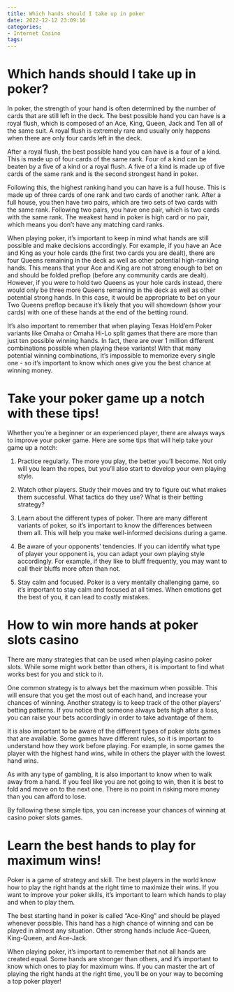 ```yaml
---
title: Which hands should I take up in poker
date: 2022-12-12 23:09:16
categories:
- Internet Casino
tags:
---
```



#  Which hands should I take up in poker?

In poker, the strength of your hand is often determined by the number of cards that are still left in the deck. The best possible hand you can have is a royal flush, which is composed of an Ace, King, Queen, Jack and Ten all of the same suit. A royal flush is extremely rare and usually only happens when there are only four cards left in the deck.

After a royal flush, the best possible hand you can have is a four of a kind. This is made up of four cards of the same rank. Four of a kind can be beaten by a five of a kind or a royal flush. A five of a kind is made up of five cards of the same rank and is the second strongest hand in poker.

Following this, the highest ranking hand you can have is a full house. This is made up of three cards of one rank and two cards of another rank. After a full house, you then have two pairs, which are two sets of two cards with the same rank. Following two pairs, you have one pair, which is two cards with the same rank. The weakest hand in poker is high card or no pair, which means you don’t have any matching card ranks.

When playing poker, it’s important to keep in mind what hands are still possible and make decisions accordingly. For example, if you have an Ace and King as your hole cards (the first two cards you are dealt), there are four Queens remaining in the deck as well as other potential high-ranking hands. This means that your Ace and King are not strong enough to bet on and should be folded preflop (before any community cards are dealt). However, if you were to hold two Queens as your hole cards instead, there would only be three more Queens remaining in the deck as well as other potential strong hands. In this case, it would be appropriate to bet on your Two Queens preflop because it’s likely that you will showdown (show your cards) with one of these hands at the end of the betting round.

It’s also important to remember that when playing Texas Hold’em Poker variants like Omaha or Omaha Hi-Lo split games that there are more than just ten possible winning hands. In fact, there are over 1 million different combinations possible when playing these variants! With that many potential winning combinations, it’s impossible to memorize every single one - so it’s important to know which ones give you the best chance at winning money.

#  Take your poker game up a notch with these tips!

Whether you’re a beginner or an experienced player, there are always ways to improve your poker game. Here are some tips that will help take your game up a notch:

1. Practice regularly. The more you play, the better you’ll become. Not only will you learn the ropes, but you’ll also start to develop your own playing style.

2. Watch other players. Study their moves and try to figure out what makes them successful. What tactics do they use? What is their betting strategy?

3. Learn about the different types of poker. There are many different variants of poker, so it’s important to know the differences between them all. This will help you make well-informed decisions during a game.

4. Be aware of your opponents’ tendencies. If you can identify what type of player your opponent is, you can adapt your own playing style accordingly. For example, if they like to bluff frequently, you may want to call their bluffs more often than not.

5. Stay calm and focused. Poker is a very mentally challenging game, so it’s important to stay calm and focused at all times. When emotions get the best of you, it can lead to costly mistakes.

#  How to win more hands at poker slots casino 

There are many strategies that can be used when playing casino poker slots. While some might work better than others, it is important to find what works best for you and stick to it. 

One common strategy is to always bet the maximum when possible. This will ensure that you get the most out of each hand, and increase your chances of winning. Another strategy is to keep track of the other players’ betting patterns. If you notice that someone always bets high after a loss, you can raise your bets accordingly in order to take advantage of them. 

It is also important to be aware of the different types of poker slots games that are available. Some games have different rules, so it is important to understand how they work before playing. For example, in some games the player with the highest hand wins, while in others the player with the lowest hand wins. 

As with any type of gambling, it is also important to know when to walk away from a hand. If you feel like you are not going to win, then it is best to fold and move on to the next one. There is no point in risking more money than you can afford to lose. 

By following these simple tips, you can increase your chances of winning at casino poker slots games.

#  Learn the best hands to play for maximum wins!

Poker is a game of strategy and skill. The best players in the world know how to play the right hands at the right time to maximize their wins. If you want to improve your poker skills, it’s important to learn which hands to play and when to play them.

The best starting hand in poker is called “Ace-King” and should be played whenever possible. This hand has a high chance of winning and can be played in almost any situation. Other strong hands include Ace-Queen, King-Queen, and Ace-Jack.

When playing poker, it’s important to remember that not all hands are created equal. Some hands are stronger than others, and it’s important to know which ones to play for maximum wins. If you can master the art of playing the right hands at the right time, you’ll be on your way to becoming a top poker player!